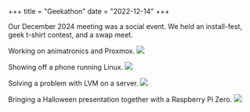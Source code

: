 +++
title = "Geekathon"
date = "2022-12-14"
+++

Our December 2024 meeting was a social event. We held an install-fest, geek t-shirt contest,
and a swap meet.

Working on animatronics and Proxmox.
![](/pics/geekathon-dec2024-a.png)

<!-- more -->

Showing off a phone running Linux.
![](/pics/geekathon-dec2024-b.png)

Solving a problem with LVM on a server.
![](/pics/geekathon-dec2024-c.png)

Bringing a Halloween presentation together with a Raspberry Pi Zero.
![](/pics/geekathon-dec2024-d.png)
